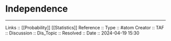 # Independence


---
Links :: [[Probability]] [[Statistics]]
Reference ::
Type :: #atom
Creator ::
TAF ::
Discussion ::
Dis_Topic :: 
Resolved ::
Date :: 2024-04-19 15:30
